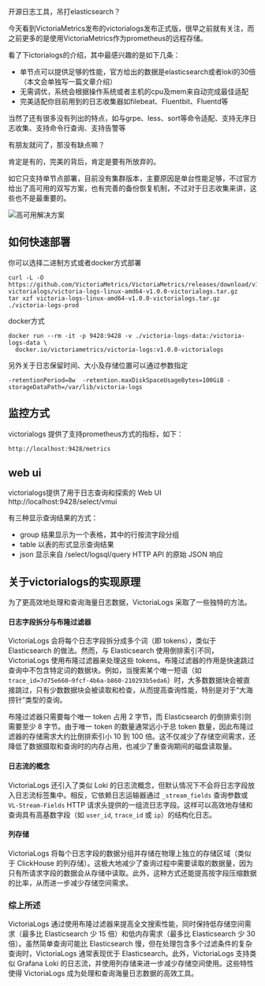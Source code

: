 开源日志工具，吊打elasticsearch？

今天看到VictoriaMetrics发布的victorialogs发布正式版，很早之前就有关注，而之前更多的是使用VictoriaMetrics作为prometheus的远程存储。

看了下ictorialogs的介绍，其中最感兴趣的是如下几条：

- 单节点可以提供足够的性能，官方给出的数据是elasticsearch或者loki的30倍（本文会单独写一篇文章介绍）
- 无需调优，系统会根据操作系统或者主机的cpu及mem来自动完成最佳适配
- 完美适配你目前用到的日志收集器如filebeat、Fluentbit、Fluentd等
  
当然了还有很多没有列出的特点，如与grpe、less、sort等命令适配、支持无序日志收集、支持命令行查询、支持告警等

有朋友就问了，那没有缺点嘛？

肯定是有的，完美的背后，肯定是要有所放弃的。

如它只支持单节点部署，目前没有集群版本，主要原因是单台性能足够，不过官方给出了高可用的双写方案，也有完善的备份恢复机制，不过对于日志收集来讲，这些也不是最重要的。

![高可用解决方案](241128-victorialogs.png)


## 如何快速部署

你可以选择二进制方式或者docker方式部署

```
curl -L -O https://github.com/VictoriaMetrics/VictoriaMetrics/releases/download/v1.0.0-victorialogs/victoria-logs-linux-amd64-v1.0.0-victorialogs.tar.gz
tar xzf victoria-logs-linux-amd64-v1.0.0-victorialogs.tar.gz
./victoria-logs-prod
```

docker方式

```
docker run --rm -it -p 9428:9428 -v ./victoria-logs-data:/victoria-logs-data \
  docker.io/victoriametrics/victoria-logs:v1.0.0-victorialogs
```

另外关于日志保留时间、大小及存储位置可以通过参数指定

```
-retentionPeriod=8w  -retention.maxDiskSpaceUsageBytes=100GiB -storageDataPath=/var/lib/victoria-logs
```

## 监控方式

victorialogs 提供了支持prometheus方式的指标，如下：

```
http://localhost:9428/metrics 
```

## web ui

victorialogs提供了用于日志查询和探索的 Web UI http://localhost:9428/select/vmui 

有三种显示查询结果的方式：

- group  结果显示为一个表格，其中的行按流字段分组
- table 以表的形式显示查询结果
- json 显示来自 /select/logsql/query HTTP API 的原始 JSON 响应


## 关于victorialogs的实现原理

为了更高效地处理和查询海量日志数据，VictoriaLogs 采取了一些独特的方法。

#### 日志字段拆分与布隆过滤器
VictoriaLogs 会将每个日志字段拆分成多个词（即 tokens），类似于 Elasticsearch 的做法。然而，与 Elasticsearch 使用倒排索引不同，VictoriaLogs 使用布隆过滤器来处理这些 tokens。布隆过滤器的作用是快速跳过查询中不包含特定词的数据块。例如，当搜索某个唯一短语（如 `trace_id=7d75e660–9fcf-4b6a-b860-210293b5eda6`）时，大多数数据块会被直接跳过，只有少数数据块会被读取和检查，从而提高查询性能，特别是对于“大海捞针”类型的查询。

布隆过滤器只需要每个唯一 token 占用 2 字节，而 Elasticsearch 的倒排索引则需要至少 8 字节。由于唯一 token 的数量通常远小于总 token 数量，因此布隆过滤器的存储需求大约比倒排索引小 10 到 100 倍。这不仅减少了存储空间需求，还降低了数据摄取和查询时的内存占用，也减少了重查询期间的磁盘读取量。

#### 日志流的概念
VictoriaLogs 还引入了类似 Loki 的日志流概念，但默认情况下不会将日志字段放入日志流标签集中。相反，它依赖日志运输器通过 `_stream_fields` 查询参数或 `VL-Stream-Fields` HTTP 请求头提供的一组流日志字段。这样可以高效地存储和查询具有高基数字段（如 `user_id`, `trace_id` 或 `ip`）的结构化日志。

#### 列存储
VictoriaLogs 将每个日志字段的数据分组并存储在物理上独立的存储区域（类似于 ClickHouse 的列存储）。这极大地减少了查询过程中需要读取的数据量，因为只有所请求字段的数据会从存储中读取。此外，这种方式还能提高按字段压缩数据的比率，从而进一步减少存储空间需求。


### 综上所述

VictoriaLogs 通过使用布隆过滤器来提高全文搜索性能，同时保持低存储空间需求（最多比 Elasticsearch 少 15 倍）和低内存需求（最多比 Elasticsearch 少 30 倍）。虽然简单查询可能比 Elasticsearch 慢，但在处理包含多个过滤条件的复杂查询时，VictoriaLogs 通常表现优于 Elasticsearch。此外，VictoriaLogs 支持类似 Grafana Loki 的日志流，并使用列存储来进一步减少存储空间使用。这些特性使得 VictoriaLogs 成为处理和查询海量日志数据的高效工具。 

